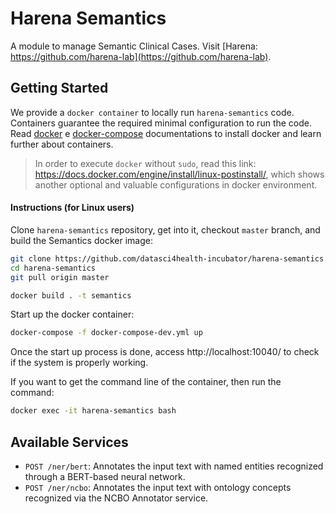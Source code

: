 # Harena Semantics

A module to manage Semantic Clinical Cases. 
Visit [Harena: https://github.com/harena-lab](https://github.com/harena-lab).

<!-- ## Available Services

Check https://documenter.getpostman.com/view/12184223/TzK2ZE4d to discover available endpoints provided by `harena manager api`.
 -->
## Getting Started

We provide a `docker container` to locally run `harena-semantics` code. Containers guarantee the required minimal configuration to run the code. Read [docker](https://docs.docker.com/install/) e [docker-compose](https://docs.docker.com/compose/install/) documentations to install docker and learn further about containers.

> In order to execute `docker` without `sudo`, read this link: https://docs.docker.com/engine/install/linux-postinstall/, which shows another optional and valuable configurations in docker environment.

#### Instructions (for Linux users)

Clone `harena-semantics` repository, get into it, checkout `master` branch, and build the Semantics docker image:

```bash
git clone https://github.com/datasci4health-incubator/harena-semantics.git
cd harena-semantics
git pull origin master

docker build . -t semantics
```

Start up the docker container:

```bash
docker-compose -f docker-compose-dev.yml up
```

Once the start up process is done, access http://localhost:10040/ to check if the system is properly working.

If you want to get the command line of the container, then run the command:

```bash
docker exec -it harena-semantics bash
```
## Available Services

- `POST /ner/bert`: Annotates the input text with named entities recognized through a BERT-based neural network.
- `POST /ner/ncbo`: Annotates the input text with ontology concepts recognized via the NCBO Annotator service.  

<!-- You can access Indexer at http://localhost:5000
You can access SOLR admin at http://localhost:8983 -->

<!-- ## Performing Searches -->
<!-- 
```buildoutcfg
POST http://localhost:5000/searcher

params: description (text)
```
 -->
